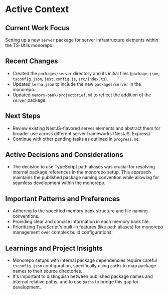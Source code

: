 # Active Context

## Current Work Focus
Setting up a new `server` package for server infrastructure elements within the TS-Utils monorepo.

## Recent Changes
- Created the `packages/server` directory and its initial files (`package.json`, `tsconfig.json`, `jest.config.js`, `src/index.ts`).
- Updated `lerna.json` to include the new `packages/server` in the monorepo.
- Updated `memory-bank/projectbrief.md` to reflect the addition of the `server` package.

## Next Steps
- Review existing NestJS-flavored server elements and abstract them for broader use across different server frameworks (NestJS, Express).
- Continue with other pending tasks as outlined in `progress.md`.

## Active Decisions and Considerations
- The decision to use TypeScript path aliases was crucial for resolving internal package references in the monorepo setup. This approach maintains the published package naming convention while allowing for seamless development within the monorepo.

## Important Patterns and Preferences
- Adhering to the specified memory bank structure and file naming conventions.
- Providing clear and concise information in each memory bank file.
- Prioritizing TypeScript's built-in features (like path aliases) for monorepo management over complex build configurations.

## Learnings and Project Insights
- Monorepo setups with internal package dependencies require careful `tsconfig.json` configuration, specifically using `paths` to map package names to their source directories.
- It's important to distinguish between published package names and internal relative paths, and to use `paths` to bridge this gap for development.
